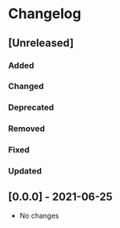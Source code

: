 # Changelog

## [Unreleased]

### Added

### Changed

### Deprecated

### Removed

### Fixed

### Updated

## [0.0.0] - 2021-06-25
- No changes
